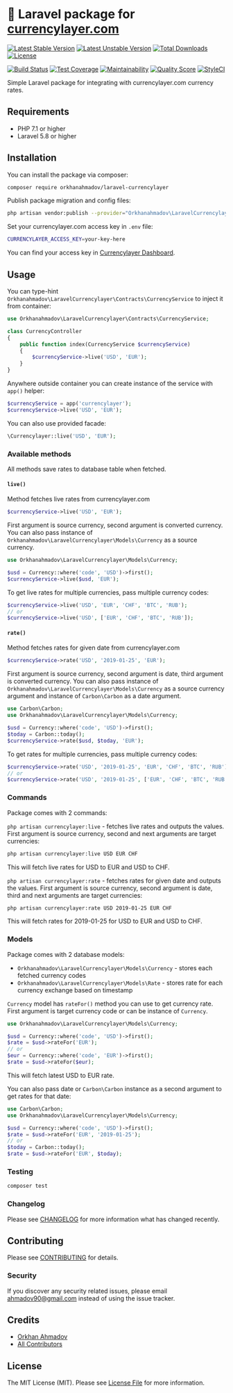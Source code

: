 # :currency_exchange: Laravel package for [currencylayer.com](https://currencylayer.com)

[![Latest Stable Version](https://poser.pugx.org/orkhanahmadov/laravel-currencylayer/v/stable)](https://packagist.org/packages/orkhanahmadov/laravel-currencylayer)
[![Latest Unstable Version](https://poser.pugx.org/orkhanahmadov/laravel-currencylayer/v/unstable)](https://packagist.org/packages/orkhanahmadov/laravel-currencylayer)
[![Total Downloads](https://img.shields.io/packagist/dt/orkhanahmadov/laravel-currencylayer)](https://packagist.org/packages/orkhanahmadov/laravel-currencylayer)
[![License](https://img.shields.io/github/license/orkhanahmadov/laravel-currencylayer.svg)](https://github.com/orkhanahmadov/laravel-currencylayer/blob/master/LICENSE.md)

[![Build Status](https://img.shields.io/travis/orkhanahmadov/laravel-currencylayer.svg)](https://travis-ci.org/orkhanahmadov/laravel-currencylayer)
[![Test Coverage](https://api.codeclimate.com/v1/badges/85b8405174a619e906e1/test_coverage)](https://codeclimate.com/github/orkhanahmadov/laravel-currencylayer/test_coverage)
[![Maintainability](https://api.codeclimate.com/v1/badges/85b8405174a619e906e1/maintainability)](https://codeclimate.com/github/orkhanahmadov/laravel-currencylayer/maintainability)
[![Quality Score](https://img.shields.io/scrutinizer/g/orkhanahmadov/laravel-currencylayer.svg)](https://scrutinizer-ci.com/g/orkhanahmadov/laravel-currencylayer)
[![StyleCI](https://github.styleci.io/repos/208126340/shield?branch=master)](https://github.styleci.io/repos/208126340)

Simple Laravel package for integrating with currencylayer.com currency rates.

## Requirements

* PHP 7.1 or higher
* Laravel 5.8 or higher

## Installation

You can install the package via composer:

```bash
composer require orkhanahmadov/laravel-currencylayer
```

Publish package migration and config files:

```bash
php artisan vendor:publish --provider="Orkhanahmadov\LaravelCurrencylayer\LaravelCurrencylayerServiceProvider"
```

Set your currencylayer.com access key in `.env` file:

```bash
CURRENCYLAYER_ACCESS_KEY=your-key-here
```

You can find your access key in [Currencylayer Dashboard](https://currencylayer.com/dashboard).

## Usage

You can type-hint `Orkhanahmadov\LaravelCurrencylayer\Contracts\CurrencyService` to inject it from container:

```php
use Orkhanahmadov\LaravelCurrencylayer\Contracts\CurrencyService;

class CurrencyController
{
    public function index(CurrencyService $currencyService)
    {
        $currencyService->live('USD', 'EUR');
    }
}
```

Anywhere outside container you can create instance of the service with `app()` helper:

```php
$currencyService = app('currencylayer');
$currencyService->live('USD', 'EUR');
```

You can also use provided facade:
```php
\Currencylayer::live('USD', 'EUR');
```

### Available methods

All methods save rates to database table when fetched.

#### `live()`

Method fetches live rates from currencylayer.com

```php
$currencyService->live('USD', 'EUR');
```

First argument is source currency, second argument is converted currency.
You can also pass instance of `Orkhanahmadov\LaravelCurrencylayer\Models\Currency` as a source currency.

```php
use Orkhanahmadov\LaravelCurrencylayer\Models\Currency;

$usd = Currency::where('code', 'USD')->first();
$currencyService->live($usd, 'EUR');
```

To get live rates for multiple currencies, pass multiple currency codes:

```php
$currencyService->live('USD', 'EUR', 'CHF', 'BTC', 'RUB');
// or
$currencyService->live('USD', ['EUR', 'CHF', 'BTC', 'RUB']);
```

#### `rate()`

Method fetches rates for given date from currencylayer.com

```php
$currencyService->rate('USD', '2019-01-25', 'EUR');
```

First argument is source currency, second argument is date, third argument is converted currency.
You can also pass instance of `Orkhanahmadov\LaravelCurrencylayer\Models\Currency` as a source currency argument 
and instance of `Carbon\Carbon` as a date argument.

```php
use Carbon\Carbon;
use Orkhanahmadov\LaravelCurrencylayer\Models\Currency;

$usd = Currency::where('code', 'USD')->first();
$today = Carbon::today();
$currencyService->rate($usd, $today, 'EUR');
```

To get rates for multiple currencies, pass multiple currency codes:

```php
$currencyService->rate('USD', '2019-01-25', 'EUR', 'CHF', 'BTC', 'RUB');
// or
$currencyService->rate('USD', '2019-01-25', ['EUR', 'CHF', 'BTC', 'RUB']);
```

### Commands

Package comes with 2 commands:

`php artisan currencylayer:live` - fetches live rates and outputs the values. First argument is source currency, 
second and next arguments are target currencies:

```bash
php artisan currencylayer:live USD EUR CHF
```

This will fetch live rates for USD to EUR and USD to CHF.

`php artisan currencylayer:rate` - fetches rates for given date and outputs the values. First argument is source currency, 
second argument is date, third and next arguments are target currencies:

```bash
php artisan currencylayer:rate USD 2019-01-25 EUR CHF
```

This will fetch rates for 2019-01-25 for USD to EUR and USD to CHF.

### Models

Package comes with 2 database models:

* `Orkhanahmadov\LaravelCurrencylayer\Models\Currency` - stores each fetched currency codes
* `Orkhanahmadov\LaravelCurrencylayer\Models\Rate` - stores rate for each currency exchange based on timestamp

`Currency` model has `rateFor()` method you can use to get currency rate.
First argument is target currency code or can be instance of `Currency`.

```php
use Orkhanahmadov\LaravelCurrencylayer\Models\Currency;

$usd = Currency::where('code', 'USD')->first();
$rate = $usd->rateFor('EUR');
// or
$eur = Currency::where('code', 'EUR')->first();
$rate = $usd->rateFor($eur);
```

This will fetch latest USD to EUR rate.

You can also pass date or `Carbon\Carbon` instance as a second argument to get rates for that date:

```php
use Carbon\Carbon;
use Orkhanahmadov\LaravelCurrencylayer\Models\Currency;

$usd = Currency::where('code', 'USD')->first();
$rate = $usd->rateFor('EUR', '2019-01-25');
// or
$today = Carbon::today();
$rate = $usd->rateFor('EUR', $today);
```

### Testing

``` bash
composer test
```

### Changelog

Please see [CHANGELOG](CHANGELOG.md) for more information what has changed recently.

## Contributing

Please see [CONTRIBUTING](CONTRIBUTING.md) for details.

### Security

If you discover any security related issues, please email ahmadov90@gmail.com instead of using the issue tracker.

## Credits

- [Orkhan Ahmadov](https://github.com/orkhanahmadov)
- [All Contributors](../../contributors)

## License

The MIT License (MIT). Please see [License File](LICENSE.md) for more information.
